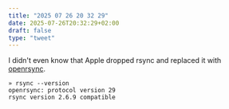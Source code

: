 ```yaml
---
title: "2025 07 26 20 32 29"
date: 2025-07-26T20:32:29+02:00
draft: false
type: "tweet"
---
```


I didn't even know that Apple dropped rsync and replaced it with [openrsync](https://news.ycombinator.com/item?id=43605003).

```shell
» rsync --version
openrsync: protocol version 29
rsync version 2.6.9 compatible
```
